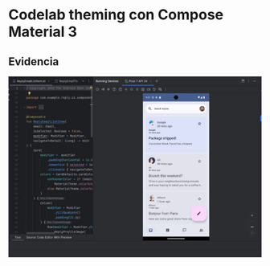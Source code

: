 # Codelab theming con Compose Material 3


## Evidencia

![alt text](https://github.com/ManyRaam/ThemingCM3/blob/main/EvidenciaTheming.JPG)



